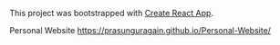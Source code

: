 This project was bootstrapped with [Create React App](https://github.com/facebook/create-react-app).

Personal Website
https://prasunguragain.github.io/Personal-Website/
